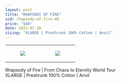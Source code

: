 ```yaml
---
layout: post
title: "RHAPSODY OF FIRE"
uid: rhapsody-of-fire-40
price: "$40"
date: 2021-01-28
sizing: "XLARGE | Preshrunk 100% Cotton | Anvil"
---
```




<table style="width:100%;"><tr><td style="vertical-align:top;">
      <figure class="tmblr-full" data-orig-height="2048" data-orig-width="1365" data-orig-src="https://concertshirts.netlify.app/shirts/0366/0366-01.jpg"><img src="https://64.media.tumblr.com/4cf74ff6dbaef3ce245f3c24f4a53cf7/a455e55d96ca7e87-e5/s540x810/3dc3e925933ede18eda310a6dde2d71404d84e0a.jpg" data-orig-height="2048" data-orig-width="1365" data-orig-src="https://concertshirts.netlify.app/shirts/0366/0366-01.jpg"/></figure></td>
    <td style="vertical-align:top;">
      <figure class="tmblr-full" data-orig-height="2048" data-orig-width="1365" data-orig-src="https://concertshirts.netlify.app/shirts/0366/0366-02.jpg"><img src="https://64.media.tumblr.com/940a7b306ad49370e16d633d73f0a1c1/a455e55d96ca7e87-c1/s540x810/a1cfccf6c9fc947a1cc29d1eb5da833bd977aae0.jpg" data-orig-height="2048" data-orig-width="1365" data-orig-src="https://concertshirts.netlify.app/shirts/0366/0366-02.jpg"/></figure></td>
  </tr></table><p>
  Rhapsody of Fire | From Chaos to Eternity World Tour<br/>XLARGE | Preshrunk 100% Cotton | Anvil
</p>
